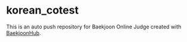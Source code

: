 # korean_cotest
This is an auto push repository for Baekjoon Online Judge created with [BaekjoonHub](https://github.com/BaekjoonHub/BaekjoonHub).

